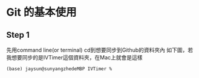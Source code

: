 # Git 的基本使用


## Step 1

先用command line(or terminal) cd到想要同步到Github的資料夾內  如下圖，若我想要同步的是IVTimer這個資料夾，在Mac上就會是這樣

    (base) jaysun@sunyangzhedeMBP IVTimer % 
